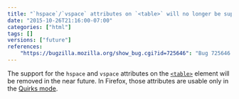 ```yaml
---
title: "`hspace`/`vspace` attributes on `<table>` will no longer be supported"
date: "2015-10-26T21:16:00-07:00"
categories: ["html"]
tags: []
versions: ["future"]
references:
    "https://bugzilla.mozilla.org/show_bug.cgi?id=725646": "Bug 725646 - Remove support for the hspace/vspace attributes on table"
---
```

The support for the `hspace` and `vspace` attributes on the [`<table>`](https://developer.mozilla.org/en-US/docs/Web/HTML/Element/table) element will be removed in the near future. In Firefox, those attributes are usable only in the [Quirks mode](https://developer.mozilla.org/en-US/docs/Mozilla_Quirks_Mode_Behavior).
